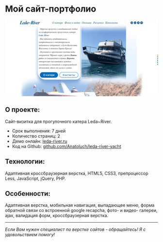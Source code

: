 # Мой сайт-портфолио

[![Скриншот проекта](./img/project-prev.jpg)](https://leda-river.ru)

## О проекте:

Сайт-визитка для прогулочного катера Leda~River.

* Срок выполнения: 7 дней
* Количество страниц: 2
* Демо онлайн: [leda-river.ru](https://leda-river.ru)
* Код на Github: [github.com/Anatoluch/leda-river-yacht](https://github.com/Anatoluch/leda-river-yacht)

## Технологии:

Адаптивная кроссбраузерная верстка, HTML5, CSS3, препроцессор Less, JavaScript, jQuery, PHP.

## Особенности:

Адаптивная верстка, мобильная навигация, выпадающее меню, форма обратной связи со встроенной google recapcha, фото- и видео- галереи, ajax, валидация форм, кроссбраузерная верстка.
___
_Если Вам нужен специалист по верстке сайтов - обращайтесь! Я с удовольствием помогу!_
